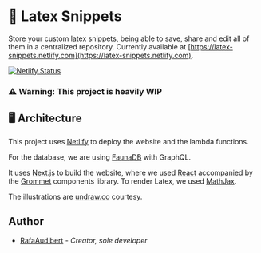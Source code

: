 # :page_with_curl: Latex Snippets

Store your custom latex snippets, being able to save, share and edit all of them in a centralized repository.
Currently available at [https://latex-snippets.netlify.com](https://latex-snippets.netlify.com).

[![Netlify Status](https://api.netlify.com/api/v1/badges/484002d8-6c74-4fd2-bf19-d5b5a23451bc/deploy-status)](https://app.netlify.com/sites/latex-snippets/deploys)

<!-- markdownlint-disable header-increment -->
### :warning: Warning: This project is heavily WIP  
<!-- markdownlint-enable header-increment -->

## :desktop_computer: Architecture

This project uses [Netlify](https://www.netlify.com/) to deploy the website and the lambda functions.

For the database, we are using [FaunaDB](https://fauna.com/) with GraphQL.

It uses [Next.js](https://nextjs.org/) to build the website, where we used [React](https://reactjs.org/) accompanied by the [Grommet](https://v2.grommet.io/) components library. To render Latex, we used [MathJax](https://www.mathjax.org/).

The illustrations are [undraw.co](https://undraw.co/) courtesy.

## Author

* [RafaAudibert](https://github.com/rafaeelaudibert) - _Creator, sole developer_
